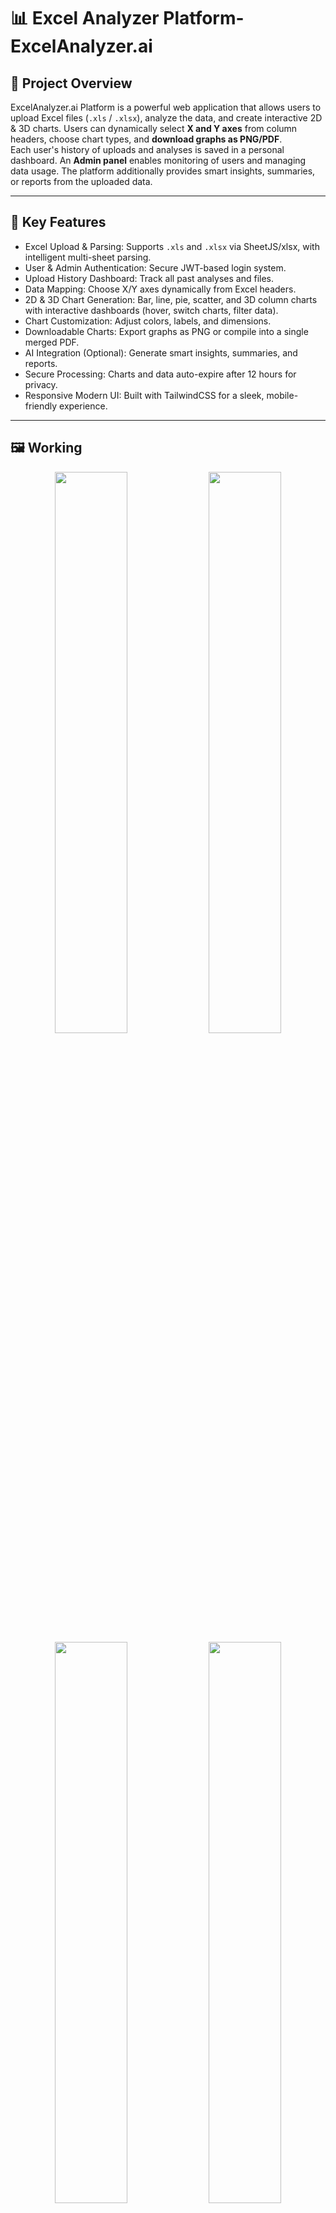 <h1>📊 Excel Analyzer Platform- ExcelAnalyzer.ai</h1>

## 🧠 Project Overview
ExcelAnalyzer.ai Platform is a powerful web application that allows users to upload Excel files (`.xls` / `.xlsx`), analyze the data, and create interactive 2D & 3D charts.
Users can dynamically select **X and Y axes** from column headers, choose chart types, and **download graphs as PNG/PDF**.  
Each user's history of uploads and analyses is saved in a personal dashboard. An **Admin panel** enables monitoring of users and managing data usage. 
The platform additionally provides smart insights, summaries, or reports from the uploaded data.  

---

## 🚀 Key Features

- Excel Upload & Parsing: Supports `.xls` and `.xlsx` via SheetJS/xlsx, with intelligent multi-sheet parsing.  
- User & Admin Authentication: Secure JWT-based login system.  
- Upload History Dashboard: Track all past analyses and files.  
- Data Mapping: Choose X/Y axes dynamically from Excel headers.  
- 2D & 3D Chart Generation: Bar, line, pie, scatter, and 3D column charts with interactive dashboards (hover, switch charts, filter data).  
- Chart Customization: Adjust colors, labels, and dimensions.  
- Downloadable Charts: Export graphs as PNG or compile into a single merged PDF.  
- AI Integration (Optional): Generate smart insights, summaries, and reports.  
- Secure Processing: Charts and data auto-expire after 12 hours for privacy.  
- Responsive Modern UI: Built with TailwindCSS for a sleek, mobile-friendly experience.  

---

## 🖼 Working

<div align="center">
  <img src="https://github.com/user-attachments/assets/9de558c0-c7b4-416b-b448-400bc7a5541c", width="48%">
  <img src="https://github.com/user-attachments/assets/3ab9cd86-a8d4-43f6-895c-d01ba28d63af" width="48%">
</div>

<div align="center">
  <img src="https://github.com/user-attachments/assets/f109ff82-95dd-47ac-85bc-b06377563372" width="48%">
  <img src="https://github.com/user-attachments/assets/d58582b5-6181-456c-acd3-0c9f3dc1c887" width="48%">
</div>

---

## 🛠 Tech Stack

### 🎨 Frontend
- React.js  
- Redux Toolkit  
- Tailwind CSS  
- Chart.js  
- Three.js  

### ⚙ Backend
- Node.js  
- Express.js  
- MongoDB  
- Multer (file upload)  
- SheetJS / xlsx  

### 🧰 Tools
- Postman (API testing)  
- Git & GitHub (version control)

---

## 🚀 Installation & Setup

### **1. Clone the Repository**
```bash
git clone https://github.com/Aditi-Ethiraj14/ExcelAnalyzer.ai.git
cd ExcelAnalyzer.ai
```

### **2. Configure Environment Variables**
Create a .env file inside the backend folder and add the following:
```bash
MONGO_URL=your_mongodb_connection_string
JWT_SECRET=your_jwt_secret
PORT=5000
```

### **3. Backend Setup**
```bash
cd backend
npm install
npm run dev
```
Backend will now run at http://localhost:5000

### **Frontend Setup**
```bash
cd frontend
npm install
npm run dev
```
Frontend will now run at http://localhost:5173

### **5. Access the Application**

Working video-

---

 ## 🔮 Future Improvements
- Natural Language → Chart (NLP-based visual query interface)
- Email report delivery with PDF attachments
- Scheduler for recurring uploads & auto-analytics
- AI assistant for business insights and suggestions  

---

## 📜 License
This project is licensed under the **MIT License**.
